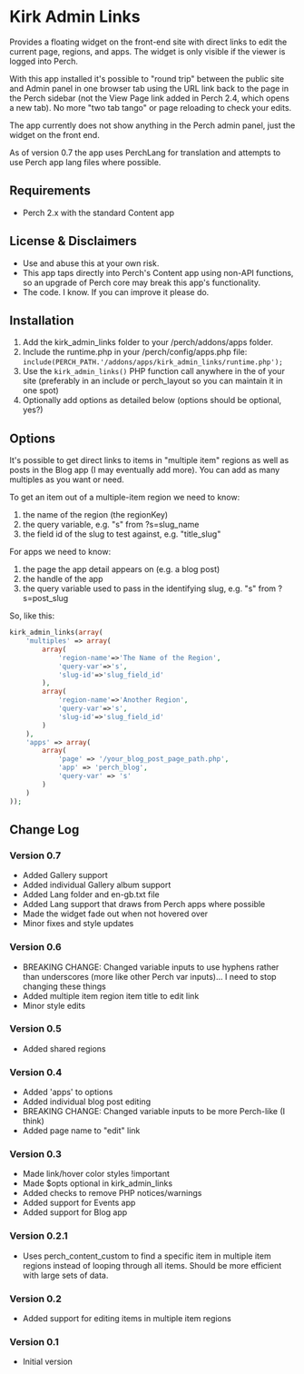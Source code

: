 # Kirk Admin Links

Provides a floating widget on the front-end site with direct links to edit the current page, regions, and apps. The widget is only visible if the viewer is logged into Perch.

With this app installed it's possible to "round trip" between the public site and Admin panel in one browser tab using the URL link back to the page in the Perch sidebar (not the View Page link added in Perch 2.4, which opens a new tab). No more "two tab tango" or page reloading to check your edits.

The app currently does not show anything in the Perch admin panel, just the widget on the front end.

As of version 0.7 the app uses PerchLang for translation and attempts to use Perch app lang files where possible.

## Requirements

- Perch 2.x with the standard Content app

## License & Disclaimers

- Use and abuse this at your own risk.
- This app taps directly into Perch's Content app using non-API functions, so an upgrade of Perch core may break this app's functionality.
- The code. I know. If you can improve it please do.

## Installation

1. Add the kirk_admin_links folder to your /perch/addons/apps folder.
2. Include the runtime.php in your /perch/config/apps.php file: `include(PERCH_PATH.'/addons/apps/kirk_admin_links/runtime.php');`
3. Use the `kirk_admin_links()` PHP function call anywhere in the <body> of your site (preferably in an include or perch_layout so you can maintain it in one spot)
4. Optionally add options as detailed below (options should be optional, yes?)

## Options

It's possible to get direct links to items in "multiple item" regions as well as posts in the Blog app (I may eventually add more). You can add as many multiples as you want or need.

To get an item out of a multiple-item region we need to know:

1. the name of the region (the regionKey)
2. the query variable, e.g. "s" from ?s=slug_name
3. the field id of the slug to test against, e.g. "title_slug"

For apps we need to know:

1. the page the app detail appears on (e.g. a blog post)
2. the handle of the app
3. the query variable used to pass in the identifying slug, e.g. "s" from ?s=post_slug

So, like this:
```php
kirk_admin_links(array(
	'multiples' => array(
		array(
			'region-name'=>'The Name of the Region',
			'query-var'=>'s',
			'slug-id'=>'slug_field_id'
		),
		array(
			'region-name'=>'Another Region',
			'query-var'=>'s',
			'slug-id'=>'slug_field_id'
		)
	),
	'apps' => array(
		array(
			'page' => '/your_blog_post_page_path.php',
			'app' => 'perch_blog',
			'query-var' => 's'
		)
	)
));
```

## Change Log

### Version 0.7

- Added Gallery support
- Added individual Gallery album support
- Added Lang folder and en-gb.txt file
- Added Lang support that draws from Perch apps where possible
- Made the widget fade out when not hovered over
- Minor fixes and style updates

### Version 0.6

- BREAKING CHANGE: Changed variable inputs to use hyphens rather than underscores (more like other Perch var inputs)... I need to stop changing these things
- Added multiple item region item title to edit link
- Minor style edits

### Version 0.5

- Added shared regions

### Version 0.4

- Added 'apps' to options
- Added individual blog post editing
- BREAKING CHANGE: Changed variable inputs to be more Perch-like (I think)
- Added page name to "edit" link

### Version 0.3

- Made link/hover color styles !important
- Made $opts optional in kirk_admin_links
- Added checks to remove PHP notices/warnings
- Added support for Events app
- Added support for Blog app

### Version 0.2.1

- Uses perch_content_custom to find a specific item in multiple item regions instead of looping through all items. Should be more efficient with large sets of data.

### Version 0.2

- Added support for editing items in multiple item regions

### Version 0.1

- Initial version
